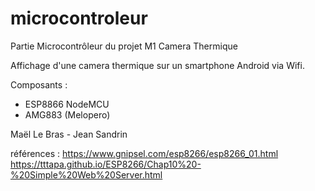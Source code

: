 # microcontroleur
Partie Microcontrôleur du projet M1 Camera Thermique

Affichage d'une camera thermique sur un smartphone Android via Wifi.

Composants : 
  - ESP8866 NodeMCU 
  - AMG883 (Melopero)

Maël Le Bras - Jean Sandrin

références : 
https://www.gnipsel.com/esp8266/esp8266_01.html
https://tttapa.github.io/ESP8266/Chap10%20-%20Simple%20Web%20Server.html
